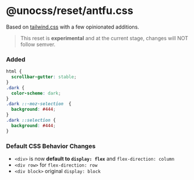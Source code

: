 # @unocss/reset/antfu.css

Based on [tailwind.css](./tailwind.css) with a few opinionated additions.

> This reset is **experimental** and at the current stage, changes will NOT follow semver.

### Added

```css
html {
  scrollbar-gutter: stable;
}
.dark {
  color-scheme: dark;
}
.dark ::-moz-selection  {
  background: #444;
}
.dark ::selection {
  background: #444;
}
```

### Default CSS Behavior Changes

- `<div>` is now **default to `display: flex`** and `flex-direction: column`
- `<div row>` for `flex-direction: row`
- `<div block>` original `display: block`

